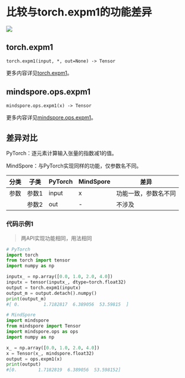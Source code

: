 # 比较与torch.expm1的功能差异

<a href="https://gitee.com/mindspore/docs/blob/r2.0.0-alpha/docs/mindspore/source_zh_cn/note/api_mapping/pytorch_diff/expm1.md" target="_blank"><img src="https://mindspore-website.obs.cn-north-4.myhuaweicloud.com/website-images/r2.0.0-alpha/resource/_static/logo_source.png"></a>

## torch.expm1

```text
torch.expm1(input, *, out=None) -> Tensor
```

更多内容详见[torch.expm1](https://pytorch.org/docs/1.8.1/generated/torch.expm1.html)。

## mindspore.ops.expm1

```text
mindspore.ops.expm1(x) -> Tensor
```

更多内容详见[mindspore.ops.expm1](https://www.mindspore.cn/docs/zh-CN/r2.0.0-alpha/api_python/ops/mindspore.ops.expm1.html)。

## 差异对比

PyTorch：逐元素计算输入张量的指数减1的值。

MindSpore：与PyTorch实现同样的功能，仅参数名不同。

| 分类 | 子类 |PyTorch | MindSpore | 差异 |
| --- | --- | --- | --- |---|
|参数 | 参数1 | input | x |功能一致，参数名不同 |
|  | 参数2 | out | - | 不涉及 |

### 代码示例1

> 两API实现功能相同，用法相同

```python
# PyTorch
import torch
from torch import tensor
import numpy as np

inputx_ = np.array([0.0, 1.0, 2.0, 4.0])
inputx = tensor(inputx_, dtype=torch.float32)
output = torch.expm1(inputx)
output_m = output.detach().numpy()
print(output_m)
#[ 0.         1.7182817  6.389056  53.59815  ]

# MindSpore
import mindspore
from mindspore import Tensor
import mindspore.ops as ops
import numpy as np

x_ = np.array([0.0, 1.0, 2.0, 4.0])
x = Tensor(x_, mindspore.float32)
output = ops.expm1(x)
print(output)
#[0.        1.7182819  6.389056  53.598152]
```
